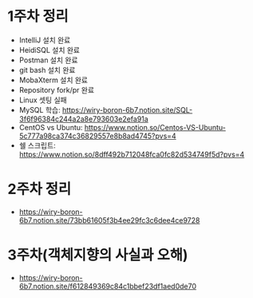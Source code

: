  # 1주차 정리
- IntelliJ 설치 완료
- HeidiSQL 설치 완료 
- Postman 설치 완료
- git bash 설치 완료
- MobaXterm 설치 완료
- Repository fork/pr 완료
- Linux 셋팅 실패
- MySQL 학습: https://wiry-boron-6b7.notion.site/SQL-3f6f96384c244a2a8e793603e2efa91a
- CentOS vs Ubuntu: https://www.notion.so/Centos-VS-Ubuntu-5c777a98ca374c36829557e8b8ad4745?pvs=4
- 쉘 스크립트: https://www.notion.so/8dff492b712048fca0fc82d534749f5d?pvs=4


# 2주차 정리
- https://wiry-boron-6b7.notion.site/73bb61605f3b4ee29fc3c6dee4ce9728

# 3주차(객체지향의 사실과 오해)
- https://wiry-boron-6b7.notion.site/f612849369c84c1bbef23df1aed0de70
